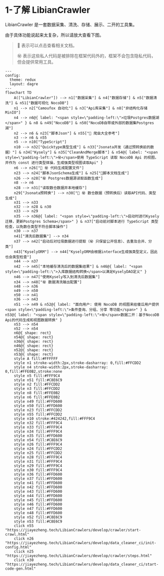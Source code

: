 # 1-了解 LibianCrawler

LibianCrawler 是一套数据采集、清洗、存储、展示、二开的工具集。

由于具体功能说起来太复杂，所以请放大查看下图。

> 🔗 表示可以点击查看相关文档。
>
> ㊙️ 表示这些私人代码是被排除在框架代码外的，框架不会包含隐私代码，但会提供常用工具。 

```mermaid
---
config:
  theme: redux
  layout: dagre
---
flowchart TD
    A(["LibianCrawler"]) --> n1["数据采集"] & n4["数据存储"] & n5["数据清洗"] & n51["数据可视化 NocoDB"]
    n1 --> n2["Camoufox 自动化"] & n3["Api库采集"] & n8["非结构化存储 MinIO"]
    n4 --> n6@{ label: "<span style=\"padding-left:\">垃圾Postgres数据湖</span>" } & n8 & n49["NocoDB"] & n50["NocoDB自带或外部的数据集Postgres湖"]
    n2 --> n6 & n23["脚本Json"] & n55["🔗 爬虫大全参考"]
    n3 --> n6 & n55
    n5 --> n10["TypeScript"]
    n10 --> n32["Quicktype类型生成"] & n33["Jsonata开发（通过预转换前的数据）"] & n34["Kysely"] & n35["CleanAndMerge脚本"] & n54@{ label: "<span style=\"padding-left:\">㊙️</span>使用 TypeScript 读取 NocoDB Api 的视图，并作为 const 进行类型体操，生成强类型视图读取Api" }
    n6 --> n26["🔗 ㊙️ 代码生成配置文件"]
    n23 --> n24["脚本JsonSchema生成"] & n25["🔗脚本文档生成"]
    n26 --> n28["㊙️ Postgres数据源读取函数生成"]
    n8 --> n6
    n28 --> n31["读取数仓数据并本地缓存"]
    n29["Jsonata预转换"] --> n30["🔗 ㊙️ 数仓数据（预转换后）读取API代码、类型生成"]
    n31 --> n33
    n32 --> n28 & n30
    n33 --> n29
    n35 --> n36@{ label: "<span style=\"padding-left:\">启动时进行Kysely迁移，更新Postgres Schema</span>" } & n37["启动前对脚本进行 TypeScript 类型检查，以免数仓类型不符合脚本操作"]
    n30 --> n37
    n41["清洗后数据集"] --> n34
    n37 --> n42["启动后对垃圾数据进行提取（㊙️ 只保留公开信息）、去重及合并、分类"]
    n43["KyselyORM"] --> n44["KyselyORM会根据interface生成强类型定义，因此也会类型检查"]
    n44 --> n37
    n42 --> n45["本地缓存清洗后的数据集结果"] & n46@{ label: "<span style=\"padding-left:\">入库数据结构转换</span>以满足KyselyDAO定义" }
    n46 --> n47["使用Kysely写入到清洗后数据集"]
    n34 --> n48["㊙️ 数据清洗输出配置"]
    n48 --> n36
    n49 --> n50
    n50 --> n41
    n36 --> n43
    n51 --> n49 & n52@{ label: "面向用户: 使用 NocoDB 的视图来给傻瓜用户提供<span style=\"padding-left:\">条件查询、分组、分享 等功能</span>" } & n53@{ label: "<span style=\"padding-left:\">㊙️</span>数据二开：基于NocoDB Api的代码生成和视图数据转换" }
    n53 --> n54
    n52 --> n54
    n6@{ shape: rect}
    n54@{ shape: rect}
    n36@{ shape: rect}
    n46@{ shape: rect}
    n52@{ shape: rect}
    n53@{ shape: rect}
    style A fill:#FFFFFF
    style n1 stroke-width:2px,stroke-dasharray: 0,fill:#FFCDD2
    style n4 stroke-width:2px,stroke-dasharray: 0,fill:#FFE0B2,stroke:none
    style n5 fill:#FFF9C4
    style n51 fill:#C8E6C9
    style n2 fill:#FFCDD2
    style n3 fill:#FFCDD2
    style n8 fill:#FFE0B2
    style n6 fill:#FFE0B2
    style n49 fill:#FFD600
    style n50 fill:#FFD600
    style n23 fill:#FFCDD2
    style n55 fill:#FFCDD2
    style n10 stroke:#424242,fill:#FFF9C4
    style n32 fill:#FFF9C4
    style n33 fill:#FFF9C4
    style n34 fill:#FFF9C4
    style n35 fill:#FFD600
    style n54 fill:#C8E6C9
    style n26 fill:#FFF9C4
    style n24 fill:#FFCDD2
    style n25 fill:#FFCDD2
    style n28 fill:#FFF9C4
    style n31 fill:#FFF9C4
    style n29 fill:#FFF9C4
    style n30 fill:#FFF9C4
    style n36 fill:#FFD600
    style n37 fill:#FFD600
    style n41 fill:#FFD600
    style n42 fill:#FFD600
    style n43 fill:#FFD600
    style n44 fill:#FFD600
    style n45 fill:#FFD600
    style n46 fill:#FFD600
    style n47 fill:#FFD600
    style n48 fill:#FFD600
    style n52 fill:#C8E6C9
    style n53 fill:#C8E6C9
    click n55 "https://jiayezheng.tech/LibianCrawlers/develop/crawler/start-crawl.html"
    click n26 "https://jiayezheng.tech/LibianCrawlers/develop/data_cleaner_ci/init-config.html"
    click n25 "https://jiayezheng.tech/LibianCrawlers/develop/crawler/steps.html"
    click n30 "https://jiayezheng.tech/LibianCrawlers/develop/data_cleaner_ci/start-code-gen.html"


```


[//]: # (LibianCrawler 是一个模块化的数据处理框架，专为解决传统工具在 数据采集、数据清洗、数据存储、数据展示 和 数据计算 阶段中常见的工程问题而设计。通过整合一系列先进的技术和工具，LibianCrawler 能够高效地构建并输出高质量的数据集，同时支持与大语言模型（LLM）无缝对接，以实现各阶段脚本的自动化编写和优化。)

[//]: # ()
[//]: # (传统工具在上述五个阶段中通常会遇到以下问题：)

[//]: # ()
[//]: # (- **数据采集**：抓取规则复杂、反反爬虫机制多样、分布式抓取效率低下。)

[//]: # (- **数据清洗**：数据格式混乱、缺失值处理困难、清洗逻辑复杂且难以维护。)

[//]: # (- **数据存储**：海量数据存储与管理效率低下，结构化与非结构化数据处理不统一。)

[//]: # (- **数据展示**：数据可视化工具功能有限，无法满足多样化的展示需求。)

[//]: # (- **数据保护**：配置文件 和 数据结构中敏感字段 会在业务代码的版本管理中泄漏; 运行时没有权限管理。)

[//]: # (- **数据计算**：计算能力受限，难以高效处理大规模数据，且与 LLM 的集成支持不足。)

[//]: # ()
[//]: # (LibianCrawler 针对这些痛点，提供了全面的解决方案。接下来，我们将详细介绍其核心模块和功能。)

